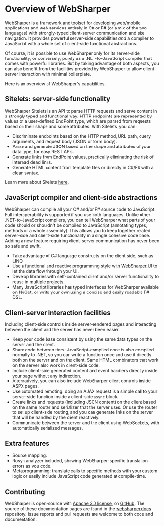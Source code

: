 # Overview of WebSharper

WebSharper is a framework and toolset for developing web/mobile applications and web services 
entirely in C# or F# (or a mix of the two languages) with strongly-typed client-server 
communication and site navigation. 
It provides powerful server-side capabilities *and* a compiler to JavaScript with
a whole set of client-side functional abstractions.

Of course, it is possible to use WebSharper only for its server-side
functionality, or conversely, purely as a .NET-to-JavaScript compiler that comes
with powerful libraries. But by taking advantage of both aspects, you can also
benefit from the facilities provided by WebSharper to allow client-server
interaction with minimal boilerplate.

Here is an overview of WebSharper's capabilities.

## Sitelets: server-side functionality

WebSharper Sitelets is an API to parse HTTP requests and serve content in a strongly typed and functional way.
HTTP endpoints are represented by values of a user-defined
EndPoint type, which are parsed from requests based on their shape and some
attributes. With Sitelets, you can:

* Discriminate endpoints based on the HTTP method, URL path, query arguments,
  and request body (JSON or form body).
* Parse and generate JSON based on the shape and attributes of your data type,
  for easy REST APIs.
* Generate links from EndPoint values, practically eliminating the risk of
  internad dead links.
* Generate HTML content from template files or directly in C#/F# with a clean
  syntax.

Learn more about Sitelets [here](sitelets.md).

## JavaScript compiler and client-side abstractions

WebSharper can compile all your C# and/or F# source code to JavaScript.
Full interoperability is supported if you use both languages.
Unlike other .NET-to-JavaScript compilers, you can tell WebSharper what parts of your code
should or shouldn't be compiled to JavaScript (annotating types, methods or a whole assembly).
This allows you to keep together
related server-side and client-side functionality in a single cohesive code
base. Adding a new feature requiring client-server communication has never been
so safe and swift. 

* Take advantage of C# language constructs on the client side, such as
  [LINQ](Linq-CSharp.md).
* Use a functional and reactive programming style with
  [WebSharper.UI](ui.md) to let the data flow through your UI.
* Develop libraries with self-contained client and/or server functionality to reuse in multiple projects.
* Many JavaScript libraries has typed interfaces for WebSharper available on NuGet, 
  or write your own using a concise and easily readable F# DSL.

## Client-server interaction facilities

Including client-side controls inside server-rendered pages and interacting
between the client and the server has never been easier.

* Keep your code base consistent by using the same data types on the server and
  the client.
* Share code between tiers: JavaScript-compiled code is also compiled normally
  to .NET, so you can write a function once and use it directly both on the
  server and on the client.
  Same HTML combinators that work on the server also work in client-side code. 
* Include client-side generated content and event handlers directly inside your page without any indirection.
* Alternatively, you can also include WebSharper client controls inside ASPX pages.
* Use automated remoting: doing an AJAX request is a simple call to your server-side function inside a client-side `async` block.
* Create links and requests (including JSON content) on the client based on the same router and
  serializer that the server uses.
  Or use the router to set up client-side routing, and you can generate links on the server that 
  will be handled by the client reactively.
* Communicate between the server and the client using
  WebSockets, with automatically serialized
  messages.

## Extra features

* Source mapping.
* Rosyn analyzer included, showing WebSharper-specific translation errors as you code.
* Metaprogramming: translate calls to specific methods with your custom logic or 
easily include JavaScript code generated at compile-time.

## Contributing
WebSharper is open-source with [Apache 3.0 license](https://github.com/intellifactory/websharper/blob/master/LICENSE.md), on [GitHub](https://github.com/intellifactory/websharper/).
The source of these documentation pages are found in the [websharper.docs](https://github.com/intellifactory/websharper.docs/) repository.
Issue reports and pull requests are welcome to both code and documentation.